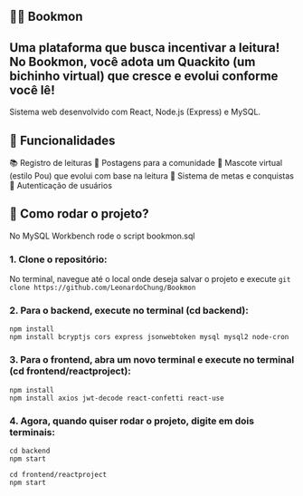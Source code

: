 ## 🐥📖 Bookmon
Uma plataforma que busca incentivar a leitura! No Bookmon, você adota um Quackito (um bichinho virtual) que cresce e evolui conforme você lê!
-------------------------------------------------------------
Sistema web desenvolvido com React, Node.js (Express) e MySQL.

## 📌 Funcionalidades
📚 Registro de leituras
💬 Postagens para a comunidade
🐣 Mascote virtual (estilo Pou) que evolui com base na leitura
🧠 Sistema de metas e conquistas
🔐 Autenticação de usuários

## 💭 Como rodar o projeto?
No MySQL Workbench rode o script bookmon.sql

### 1. Clone o repositório:
No terminal, navegue até o local onde deseja salvar o projeto e execute
`git clone https://github.com/LeonardoChung/Bookmon`

### 2. Para o backend, execute no terminal (cd backend):
 ```
npm install
npm install bcryptjs cors express jsonwebtoken mysql mysql2 node-cron
 ```

### 3. Para o frontend, abra um novo terminal e execute no terminal (cd frontend/reactproject):
 ```
npm install
npm install axios jwt-decode react-confetti react-use
 ```

### 4. Agora, quando quiser rodar o projeto, digite em dois terminais:
 ```
cd backend
npm start
 ```

 ```
cd frontend/reactproject
npm start
 ```
